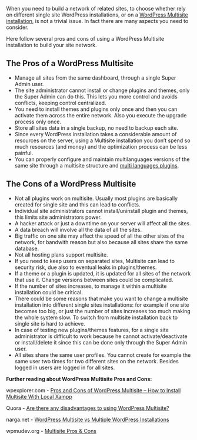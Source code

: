 When you need to build a network of related sites, to choose whether rely on different single site WordPress installations, or on a [WordPress Multisite installation](https://multilingualpress.org/docs/how-to-install-wordpress-multisite/), is not a trivial issue. In fact there are many aspects you need to consider.

Here follow several pros and cons of using a WordPress Multisite installation to build your site network.

## The Pros of a WordPress Multisite

- Manage all sites from the same dashboard, through a single Super Admin user.
- The site administrator cannot install or change plugins and themes, only the Super Admin can do this. This lets you more control and avoids conflicts, keeping control centralized.
- You need to install themes and plugins only once and then you can activate them across the entire network. Also you execute the upgrade process only once.
- Store all sites data in a single backup, no need to backup each site.
- Since every WordPress installation takes a considerable amount of resources on the server, using a Multisite installation you don’t spend so much resources (and money) and the optimization process can be less painful.
- You can properly configure and maintain multilanguages versions of the same site through a multisite structure and [multi languages plugins](https://multilingualpress.org).

## The Cons of a WordPress Multisite

- Not all plugins work on multisite. Usually most plugins are basically created for single site and this can lead to conflicts.
- Individual site administrators cannot install/uninstall plugin and themes, this limits site administrators power.
- A hacker attack or just a downtime on your server will affect all the sites.
- A data breach will involve all the data of all the sites.
- Big traffic on one site may affect the speed of all the other sites of the network, for bandwith reason but also because all sites share the same database.
- Not all hosting plans support multisite.
- If you need to keep users on separated sites, Multisite can lead to security risk, due also to eventual leaks in plugins/themes.
- If a theme or a plugin is updated, it is updated for all sites of the network that use it. Change versions between sites could be complicated.
- If the number of sites increases, to manage it within a multisite installation could be critical.
- There could be some reasons that make you want to change a multisite installation into different single sites installations: for example if one site becomes too big, or just the number of sites increases too much making the whole system slow. To switch from multisite installation back to single site is hard to achieve.
- In case of testing new plugins/themes features, for a single site administrator is difficult to work because he cannot activate/deactivate or install/delete it since this can be done only through the Super Admin user.
- All sites share the same user profiles. You cannot create for example the same user two times for two different sites on the network. Besides logged in users are logged in for all sites.

**Further reading about WordPress Multisite Pros and Cons:**

wpexplorer.com - [Pros and Cons of WordPress Multisite – How to Install Multisite With Local Xampp](http://www.wpexplorer.com/pros-cons-wordpress-multisite/)

Quora - [Are there any disadvantages to using WordPress Multisite?](https://www.quora.com/Are-there-any-disadvantages-to-using-wordpress-Multisite)

narga.net - [WordPress Multisite vs Multiple WordPress Installations](https://www.narga.net/wordpress-multisite-versus-multiple-wordpress-installations/)

wpmudev.org - [Multisite Pros & Cons](https://premium.wpmudev.org/forums/topic/multisite-pros-cons)